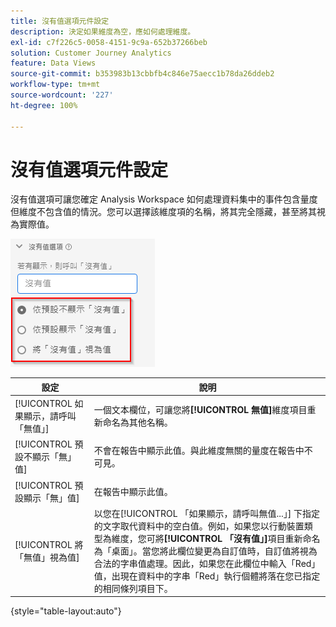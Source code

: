 ```yaml
---
title: 沒有值選項元件設定
description: 決定如果維度為空，應如何處理維度。
exl-id: c7f226c5-0058-4151-9c9a-652b37266beb
solution: Customer Journey Analytics
feature: Data Views
source-git-commit: b353983b13cbbfb4c846e75aecc1b78da26ddeb2
workflow-type: tm+mt
source-wordcount: '227'
ht-degree: 100%

---
```


# 沒有值選項元件設定

沒有值選項可讓您確定 Analysis Workspace 如何處理資料集中的事件包含量度但維度不包含值的情況。您可以選擇該維度項的名稱，將其完全隱藏，甚至將其視為實際值。

![沒有值選項](../assets/no-value-options.png)

| 設定 | 說明 |
| --- | --- |
| [!UICONTROL 如果顯示，請呼叫「無值」] | 一個文本欄位，可讓您將&#x200B;**[!UICONTROL 無值]**&#x200B;維度項目重新命名為其他名稱。 |
| [!UICONTROL 預設不顯示「無」值] | 不會在報告中顯示此值。與此維度無關的量度在報告中不可見。 |
| [!UICONTROL 預設顯示「無」值] | 在報告中顯示此值。 |
| [!UICONTROL 將「無值」視為值] | 以您在[!UICONTROL 「如果顯示，請呼叫無值...」] 下指定的文字取代資料中的空白值。例如，如果您以行動裝置類型為維度，您可將&#x200B;**[!UICONTROL 「沒有值」]**&#x200B;項目重新命名為「桌面」。當您將此欄位變更為自訂值時，自訂值將視為合法的字串值處理。因此，如果您在此欄位中輸入「Red」值，出現在資料中的字串「Red」執行個體將落在您已指定的相同條列項目下。 |

{style=&quot;table-layout:auto&quot;}
